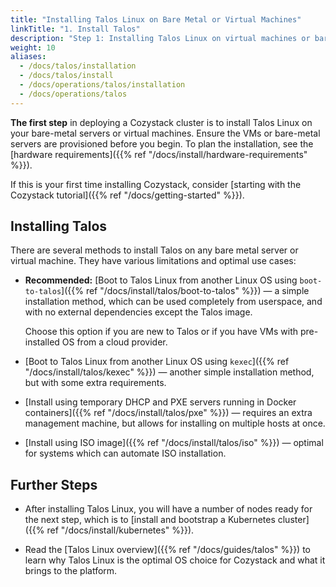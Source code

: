 ```yaml
---
title: "Installing Talos Linux on Bare Metal or Virtual Machines"
linkTitle: "1. Install Talos"
description: "Step 1: Installing Talos Linux on virtual machines or bare metal, ready to bootstrap Cozystack cluster."
weight: 10
aliases:
  - /docs/talos/installation
  - /docs/talos/install
  - /docs/operations/talos/installation
  - /docs/operations/talos
---
```


**The first step** in deploying a Cozystack cluster is to install Talos Linux on your bare-metal servers or virtual machines.
Ensure the VMs or bare-metal servers are provisioned before you begin.
To plan the installation, see the [hardware requirements]({{% ref "/docs/install/hardware-requirements" %}}).

If this is your first time installing Cozystack, consider [starting with the Cozystack tutorial]({{% ref "/docs/getting-started" %}}).

## Installing Talos

There are several methods to install Talos on any bare metal server or virtual machine.
They have various limitations and optimal use cases:

-   **Recommended:** [Boot to Talos Linux from another Linux OS using `boot-to-talos`]({{% ref "/docs/install/talos/boot-to-talos" %}}) —
    a simple installation method, which can be used completely from userspace, and with no external dependencies except the Talos image.

    Choose this option if you are new to Talos or if you have VMs with pre-installed OS from a cloud provider.
-   [Boot to Talos Linux from another Linux OS using `kexec`]({{% ref "/docs/install/talos/kexec" %}}) — another simple installation method,
    but with some extra requirements. 
-   [Install using temporary DHCP and PXE servers running in Docker containers]({{% ref "/docs/install/talos/pxe" %}}) — 
    requires an extra management machine, but allows for installing on multiple hosts at once.
-   [Install using ISO image]({{% ref "/docs/install/talos/iso" %}}) — optimal for systems which can automate ISO installation.

## Further Steps

-   After installing Talos Linux, you will have a number of nodes ready for the next step, which is to
    [install and bootstrap a Kubernetes cluster]({{% ref "/docs/install/kubernetes" %}}).
    
-   Read the [Talos Linux overview]({{% ref "/docs/guides/talos" %}}) to learn why Talos Linux is the optimal OS choice for Cozystack
    and what it brings to the platform.
